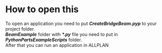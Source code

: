 # How to open this

To open an application you need to put **_CreateBridgeBeam.pyp_** to your project folder.<br/>
_**BeamExample**_ folder with **_*.py_** file you need to put in _**PythonPartsExampleScripts**_ folder.<br/>
After that you can run an application in ALLPLAN

